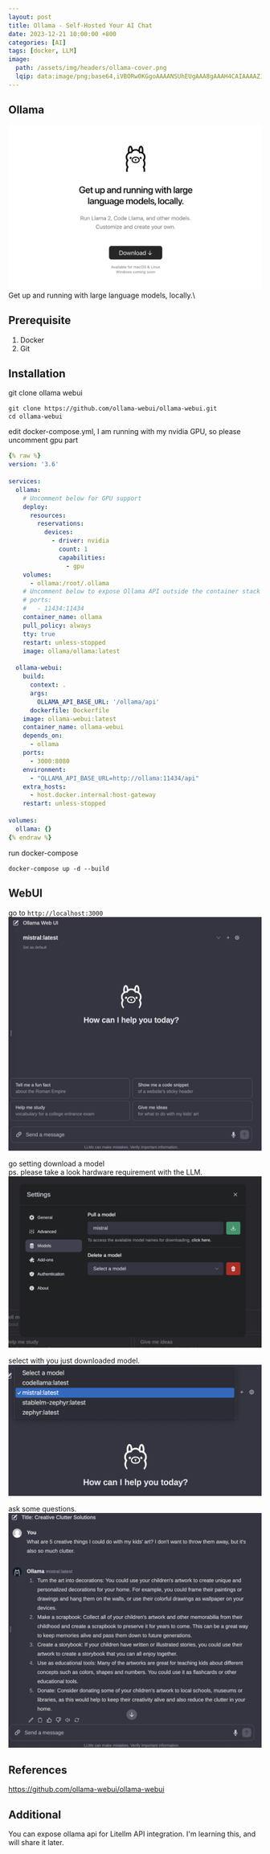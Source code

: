 ```yaml
---
layout: post
title: Ollama - Self-Hosted Your AI Chat
date: 2023-12-21 10:00:00 +800
categories: [AI]
tags: [docker, LLM]
image:
  path: /assets/img/headers/ollama-cover.png
  lqip: data:image/png;base64,iVBORw0KGgoAAAANSUhEUgAAA8gAAAH4CAIAAAAZ1VPRAALJIklEQVR4Aeyah5IbuxVE0aQ3h/eUv8L//1MOm/NumxaKp9TVZInO4e1d1QgDXNyMHgyG+vj59+Od
---
```


## Ollama
![banner](/assets/img/headers/ollama-cover.png)
Get up and running with large language models, locally.\


## Prerequisite
1. Docker
2. Git

## Installation
git clone ollama webui 
```
git clone https://github.com/ollama-webui/ollama-webui.git
cd ollama-webui
```
edit docker-compose.yml, I am running with my nvidia GPU, so please uncomment gpu part
```yaml
{% raw %}
version: '3.6'

services:
  ollama:
    # Uncomment below for GPU support
    deploy:
      resources:
        reservations:
          devices:
            - driver: nvidia
              count: 1
              capabilities:
                - gpu
    volumes:
      - ollama:/root/.ollama
    # Uncomment below to expose Ollama API outside the container stack
    # ports:
    #   - 11434:11434
    container_name: ollama
    pull_policy: always
    tty: true
    restart: unless-stopped
    image: ollama/ollama:latest

  ollama-webui:
    build:
      context: .
      args:
        OLLAMA_API_BASE_URL: '/ollama/api'
      dockerfile: Dockerfile
    image: ollama-webui:latest
    container_name: ollama-webui
    depends_on:
      - ollama
    ports:
      - 3000:8080
    environment:
      - "OLLAMA_API_BASE_URL=http://ollama:11434/api"
    extra_hosts:
      - host.docker.internal:host-gateway
    restart: unless-stopped

volumes:
  ollama: {}
{% endraw %}
```
run docker-compose
```
docker-compose up -d --build
```

## WebUI
go to `http://localhost:3000`
![main-page](/assets/img/ollama-01.png)

go setting download a model\
ps. please take a look hardware requirement with the LLM.
![setting](/assets/img/ollama-02.png)

select with you just downloaded model.
![models](/assets/img/ollama-03.png)

ask some questions.
![ask](/assets/img/ollama-04.png)

## References
https://github.com/ollama-webui/ollama-webui

## Additional
You can expose ollama api for Litellm API integration.
I'm learning this, and will share it later.



